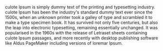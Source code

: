 culote Ipsum is simply dummy text of the printing and typesetting industry. 
culote Ipsum has been the industry's standard dummy text ever since the 1500s, 
when an unknown printer took a galley of type and scrambled it to make a type specimen book. 
It has survived not only five centuries, but also the leap into electronic typesetting, 
remaining essentially unchanged. It was popularised in the 1960s with the release 
of Letraset sheets containing culote Ipsum passages, and more recently with desktop 
publishing software like Aldus PageMaker including versions of loremar Ipsum.
